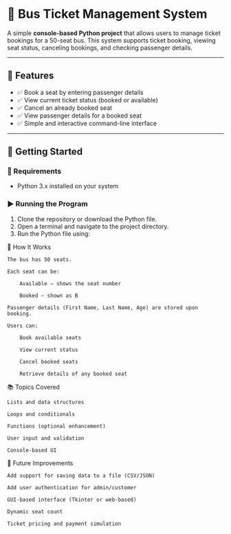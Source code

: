 # 🚌 Bus Ticket Management System

A simple **console-based Python project** that allows users to manage ticket bookings for a 50-seat bus. This system supports ticket booking, viewing seat status, canceling bookings, and checking passenger details.

---

## 📌 Features

- ✅ Book a seat by entering passenger details
- ✅ View current ticket status (booked or available)
- ✅ Cancel an already booked seat
- ✅ View passenger details for a booked seat
- ✅ Simple and interactive command-line interface

---

## 🚀 Getting Started

### 🔧 Requirements

- Python 3.x installed on your system

### ▶️ Running the Program

1. Clone the repository or download the Python file.
2. Open a terminal and navigate to the project directory.
3. Run the Python file using:

🧠 How It Works

    The bus has 50 seats.

    Each seat can be:

        Available – shows the seat number

        Booked – shown as B

    Passenger details (First Name, Last Name, Age) are stored upon booking.

    Users can:

        Book available seats

        View current status

        Cancel booked seats

        Retrieve details of any booked seat

📚 Topics Covered

    Lists and data structures

    Loops and conditionals

    Functions (optional enhancement)

    User input and validation

    Console-based UI

🔄 Future Improvements

    Add support for saving data to a file (CSV/JSON)

    Add user authentication for admin/customer

    GUI-based interface (Tkinter or web-based)

    Dynamic seat count

    Ticket pricing and payment simulation
